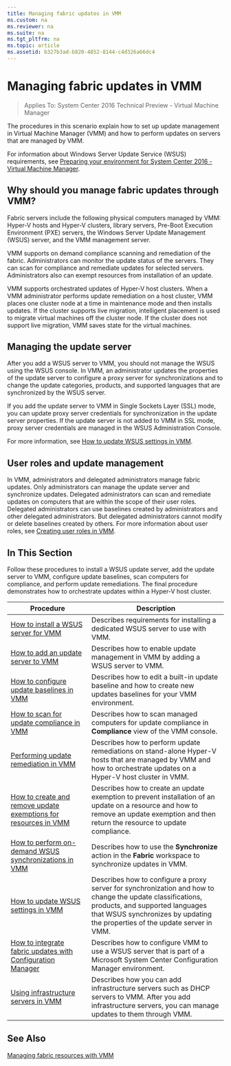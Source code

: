 ```yaml
---
title: Managing fabric updates in VMM
ms.custom: na
ms.reviewer: na
ms.suite: na
ms.tgt_pltfrm: na
ms.topic: article
ms.assetid: b327b3ad-b820-4852-8144-c4d326a66dc4
---
```

# Managing fabric updates in VMM

>Applies To: System Center 2016 Technical Preview - Virtual Machine Manager

The procedures in this scenario explain how to set up update management in Virtual Machine Manager (VMM) and how to perform updates on servers that are managed by VMM.

For information about Windows Server Update Service (WSUS) requirements, see [Preparing your environment for System Center 2016 - Virtual Machine Manager](../Deploy/Preparing-your-environment-for-System-Center-2016---Virtual-Machine-Manager.md).

## Why should you manage fabric updates through VMM?
Fabric servers include the following physical computers managed by VMM: Hyper-V hosts and Hyper-V clusters, library servers, Pre-Boot Execution Environment (PXE) servers, the Windows Server Update Management (WSUS) server, and the VMM management server.

VMM supports on demand compliance scanning and remediation of the fabric. Administrators can monitor the update status of the servers. They can scan for compliance and remediate updates for selected servers. Administrators also can exempt resources from installation of an update.

VMM supports orchestrated updates of Hyper-V host clusters. When a VMM administrator performs update remediation on a host cluster, VMM places one cluster node at a time in maintenance mode and then installs updates. If the cluster supports live migration, intelligent placement is used to migrate virtual machines off the cluster node. If the cluster does not support live migration, VMM saves state for the virtual machines.

## Managing the update server
After you add a WSUS server to VMM, you should not manage the WSUS using the WSUS console. In VMM, an administrator updates the properties of the update server to configure a proxy server for synchronizations and to change the update categories, products, and supported languages that are synchronized by the WSUS server.

If you add the update server to VMM in Single Sockets Layer (SSL) mode, you can update proxy server credentials for synchronization in the update server properties. If the update server is not added to VMM in SSL mode, proxy server credentials are managed in the WSUS Administration Console.

For more information, see [How to update WSUS settings in VMM](How-to-update-WSUS-settings-in-VMM.md).

## User roles and update management
In VMM, administrators and delegated administrators manage fabric updates. Only administrators can manage the update server and synchronize updates. Delegated administrators can scan and remediate updates on computers that are within the scope of their user roles. Delegated administrators can use baselines created by administrators and other delegated administrators. But delegated administrators cannot modify or delete baselines created by others. For more information about user roles, see [Creating user roles in VMM](Creating-user-roles-in-VMM.md).

## In This Section
Follow these procedures to install a WSUS update server, add the update server to VMM, configure update baselines, scan computers for compliance, and perform update remediations. The final procedure demonstrates how to orchestrate updates within a Hyper-V host cluster.

|Procedure|Description|
|-------------|---------------|
|[How to install a WSUS server for VMM](How-to-install-a-WSUS-server-for-VMM.md)|Describes requirements for installing a dedicated WSUS server to use with VMM.|
|[How to add an update server to VMM](How-to-add-an-update-server-to-VMM.md)|Describes how to enable update management in VMM by adding a WSUS server to VMM.|
|[How to configure update baselines in VMM](How-to-configure-update-baselines-in-VMM.md)|Describes how to edit a built-in update baseline and how to create new updates baselines for your VMM environment.|
|[How to scan for update compliance in VMM](How-to-scan-for-update-compliance-in-VMM.md)|Describes how to scan managed computers for update compliance in **Compliance** view of the VMM console.|
|[Performing update remediation in VMM](Performing-update-remediation-in-VMM.md)|Describes how to perform update remediations on stand-alone Hyper-V hosts that are managed by VMM and how to orchestrate updates on a Hyper-V host cluster in VMM.|
|[How to create and remove update exemptions for resources in VMM](How-to-create-and-remove-update-exemptions-for-resources-in-VMM.md)|Describes how to create an update exemption to prevent installation of an update on a resource and how to remove an update exemption and then return the resource to update compliance.|
|[How to perform on-demand WSUS synchronizations in VMM](How-to-perform-on-demand-WSUS-synchronizations-in-VMM.md)|Describes how to use the **Synchronize** action in the **Fabric** workspace to synchronize updates in VMM.|
|[How to update WSUS settings in VMM](How-to-update-WSUS-settings-in-VMM.md)|Describes how to configure a proxy server for synchronization and how to change the update classifications, products, and supported languages that WSUS synchronizes by updating the properties of the update server in VMM.|
|[How to integrate fabric updates with Configuration Manager](How-to-integrate-fabric-updates-with-Configuration-Manager.md)|Describes how to configure VMM to use a WSUS server that is part of a Microsoft System Center Configuration Manager environment.|
|[Using infrastructure servers in VMM](Using-infrastructure-servers-in-VMM.md)|Describes how you can add infrastructure servers such as DHCP servers to VMM. After you add infrastructure servers, you can manage updates to them through VMM.|

## See Also
[Managing fabric resources with VMM](Managing-fabric-resources-with-VMM.md)



